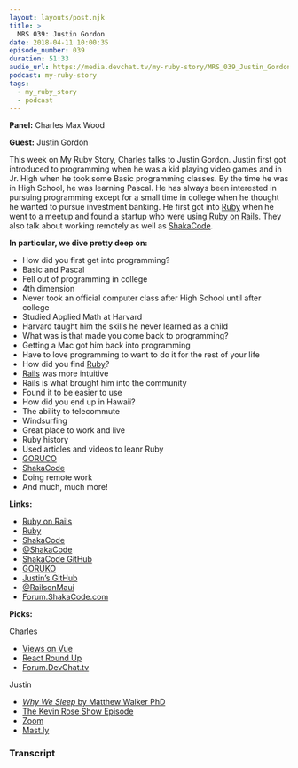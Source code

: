 ```yaml
---
layout: layouts/post.njk
title: >
  MRS 039: Justin Gordon
date: 2018-04-11 10:00:35
episode_number: 039
duration: 51:33
audio_url: https://media.devchat.tv/my-ruby-story/MRS_039_Justin_Gordon.mp3
podcast: my-ruby-story
tags:
  - my_ruby_story
  - podcast
---
```


**Panel:** Charles Max Wood

**Guest:** Justin Gordon

This week on My Ruby Story, Charles talks to Justin Gordon. Justin first got introduced to programming when he was a kid playing video games and in Jr. High when he took some Basic programming classes. By the time he was in High School, he was learning Pascal. He has always been interested in pursuing programming except for a small time in college when he thought he wanted to pursue investment banking. He first got into [Ruby](https://www.ruby-lang.org/en/) when he went to a meetup and found a startup who were using [Ruby on Rails](https://rubyonrails.org/). They also talk about working remotely as well as [ShakaCode](https://github.com/shakacode).

**In particular, we dive pretty deep on:**

- How did you first get into programming?
- Basic and Pascal
- Fell out of programming in college
- 4th dimension
- Never took an official computer class after High School until after college
- Studied Applied Math at Harvard
- Harvard taught him the skills he never learned as a child
- What was is that made you come back to programming?
- Getting a Mac got him back into programming
- Have to love programming to want to do it for the rest of your life
- How did you find [Ruby](https://www.ruby-lang.org/en/)?
- [Rails](https://rubyonrails.org/) was more intuitive
- Rails is what brought him into the community
- Found it to be easier to use
- How did you end up in Hawaii?
- The ability to telecommute
- Windsurfing
- Great place to work and live
- Ruby history
- Used articles and videos to leanr Ruby
- [GORUCO](https://goruco.com/)
- [ShakaCode](https://github.com/shakacode)
- Doing remote work
- And much, much more!

**Links:**

- [Ruby on Rails](https://rubyonrails.org/)
- [Ruby](https://www.ruby-lang.org/en/)
- [ShakaCode](https://www.shakacode.com/)
- [@ShakaCode](https://twitter.com/shakacode?lang=en)
- [ShakaCode GitHub](https://github.com/shakacode)
- [GORUKO](https://goruco.com/)
- [Justin’s GitHub](https://github.com/justin808)
- [@RailsonMaui](https://twitter.com/railsonmaui?lang=en)
- [Forum.ShakaCode.com](https://forum.shakacode.com/)

**Picks:**

Charles

- [Views on Vue](https://viewsonvue.com/)
- [React Round Up](https://devchat.tv/react-round-up)
- [Forum.DevChat.tv](https://forum.devchat.tv/)

Justin

- [_Why We Sleep_ by Matthew Walker PhD](https://www.amazon.com/Why-We-Sleep-Unlocking-Dreams/dp/1501144316)
- [The Kevin Rose Show Episode](https://www.kevinrose.com/single-post/Serge-Faguet)
- [Zoom](https://zoom.us/)
- [Mast.ly](https://mast.ly/)

### Transcript
